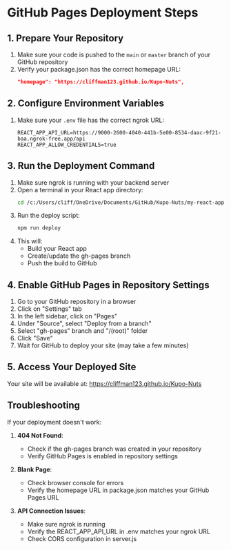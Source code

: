 # GitHub Pages Deployment Steps

## 1. Prepare Your Repository

1. Make sure your code is pushed to the `main` or `master` branch of your GitHub repository
2. Verify your package.json has the correct homepage URL:
   ```json
   "homepage": "https://cliffman123.github.io/Kupo-Nuts",
   ```

## 2. Configure Environment Variables

1. Make sure your `.env` file has the correct ngrok URL:
   ```
   REACT_APP_API_URL=https://9000-2600-4040-441b-5e00-8534-daac-9f21-baa.ngrok-free.app/api
   REACT_APP_ALLOW_CREDENTIALS=true
   ```

## 3. Run the Deployment Command

1. Make sure ngrok is running with your backend server
2. Open a terminal in your React app directory:
   ```bash
   cd /c:/Users/cliff/OneDrive/Documents/GitHub/Kupo-Nuts/my-react-app
   ```
3. Run the deploy script:
   ```bash
   npm run deploy
   ```
4. This will:
   - Build your React app
   - Create/update the gh-pages branch
   - Push the build to GitHub

## 4. Enable GitHub Pages in Repository Settings

1. Go to your GitHub repository in a browser
2. Click on "Settings" tab
3. In the left sidebar, click on "Pages"
4. Under "Source", select "Deploy from a branch"
5. Select "gh-pages" branch and "/(root)" folder
6. Click "Save"
7. Wait for GitHub to deploy your site (may take a few minutes)

## 5. Access Your Deployed Site

Your site will be available at: https://cliffman123.github.io/Kupo-Nuts

## Troubleshooting

If your deployment doesn't work:

1. **404 Not Found**:
   - Check if the gh-pages branch was created in your repository
   - Verify GitHub Pages is enabled in repository settings

2. **Blank Page**:
   - Check browser console for errors
   - Verify the homepage URL in package.json matches your GitHub Pages URL

3. **API Connection Issues**:
   - Make sure ngrok is running
   - Verify the REACT_APP_API_URL in .env matches your ngrok URL
   - Check CORS configuration in server.js
